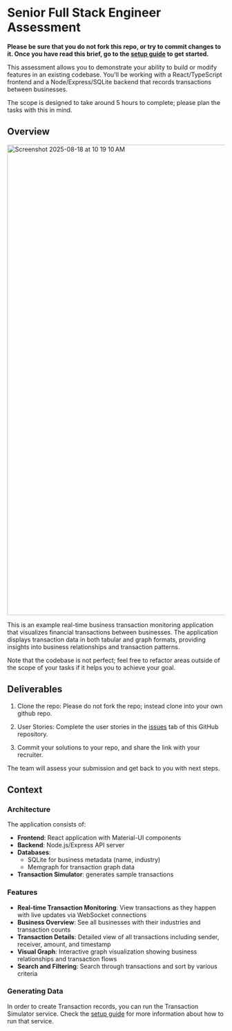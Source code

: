 # Senior Full Stack Engineer Assessment

**Please be sure that you do not fork this repo, or try to commit changes to it. Once you have read this brief, go to the [setup guide](SETUP.md) to get started.** 

This assessment allows you to demonstrate your ability to build or modify features in an existing codebase. You'll be working with a React/TypeScript frontend and a Node/Express/SQLite backend that records transactions between businesses. 

The scope is designed to take around 5 hours to complete; please plan the tasks with this in mind.


## Overview

<img width="1835" height="1090" alt="Screenshot 2025-08-18 at 10 19 10 AM" src="https://github.com/user-attachments/assets/9d59b97b-c8a5-441f-8c70-f85aa7b0f6ab" />


This is an example real-time business transaction monitoring application that visualizes financial transactions between businesses. The application displays transaction data in both tabular and graph formats, providing insights into business relationships and transaction patterns.

Note that the codebase is not perfect; feel free to refactor areas outside of the scope of your tasks if it helps you to achieve your goal.

## Deliverables

1. Clone the repo: Please do not fork the repo; instead clone into your own github repo.

2. User Stories: Complete the user stories in the [issues](https://github.com/sayari-puzzles/app-eng-mid-takehome/issues) tab of this GitHub repository.

3. Commit your solutions to your repo, and share the link with your recruiter.

The team will assess your submission and get back to you with next steps.

## Context

### Architecture

The application consists of:
- **Frontend**: React application with Material-UI components
- **Backend**: Node.js/Express API server
- **Databases**: 
  - SQLite for business metadata (name, industry)
  - Memgraph for transaction graph data
- **Transaction Simulator**: generates sample transactions

### Features

- **Real-time Transaction Monitoring**: View transactions as they happen with live updates via WebSocket connections
- **Business Overview**: See all businesses with their industries and transaction counts
- **Transaction Details**: Detailed view of all transactions including sender, receiver, amount, and timestamp
- **Visual Graph**: Interactive graph visualization showing business relationships and transaction flows
- **Search and Filtering**: Search through transactions and sort by various criteria


### Generating Data

In order to create Transaction records, you can run the Transaction Simulator service. Check the [setup guide](SETUP.md) for more information about how to run that service.
